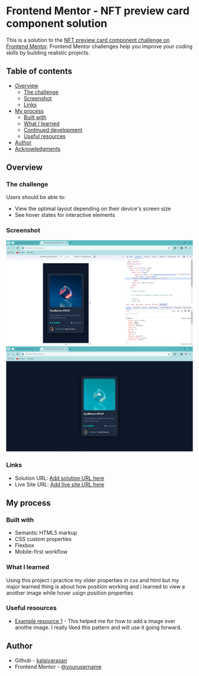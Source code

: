 # Frontend Mentor - NFT preview card component solution

This is a solution to the [NFT preview card component challenge on Frontend Mentor](https://www.frontendmentor.io/challenges/nft-preview-card-component-SbdUL_w0U). Frontend Mentor challenges help you improve your coding skills by building realistic projects. 

## Table of contents

- [Overview](#overview)
  - [The challenge](#the-challenge)
  - [Screenshot](#screenshot)
  - [Links](#links)
- [My process](#my-process)
  - [Built with](#built-with)
  - [What I learned](#what-i-learned)
  - [Continued development](#continued-development)
  - [Useful resources](#useful-resources)
- [Author](#author)
- [Acknowledgments](#acknowledgments)
## Overview

### The challenge

Users should be able to:

- View the optimal layout depending on their device's screen size
- See hover states for interactive elements

### Screenshot

![Mobile](./images/Screenshot%202023-12-25%20214018%20Mobile.png)
![Desktop](./images/Screenshot%202023-12-25%20213942%20Desktop.png)

### Links

- Solution URL: [Add solution URL here](https://your-solution-url.com)
- Live Site URL: [Add live site URL here](https://your-live-site-url.com)

## My process

### Built with

- Semantic HTML5 markup
- CSS custom properties
- Flexbox
- Mobile-first workflow

### What I learned
Using this project i practice my older properties in css and html but my major learned thing is about how position working and i learned to view a another image while hover usign position properties

### Useful resources

- [Example resource 1](https://sirv.com/help/articles/hover-change-image/#:~:text=is%20explained%20below.-,Pure%20CSS%20to%20swap%20image%20on%20hover,and%20works%20on%20all%20browsers.) - This helped me for how to add a image over anothe image. I really liked this pattern and will use it going forward.

## Author

- Github - [kalaiyarasan](https://github.com/MKDEVELOPER14)
- Frontend Mentor - [@yourusername](https://www.frontendmentor.io/profile/MKDEVEVLOPER)


